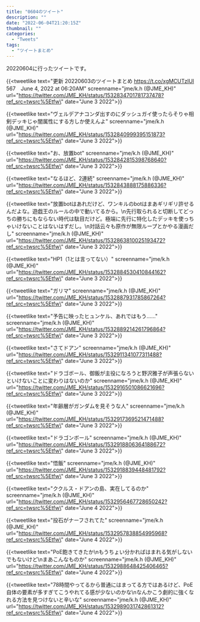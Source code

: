 ```yaml
---
title: "0604のツイート"
description: ""
date: "2022-06-04T21:20:15Z"
thumbnail: ""
categories:
  - "Tweets"
tags:
  - "ツイートまとめ"
---
```

20220604に行ったツイートです。
<!--more-->
{{<tweetlike text=\"更新 20220603のツイートまとめ https://t.co/xgMCUTzIUI 567　June 4, 2022 at 06:20AM\" screenname=\"jme/k.h (@JME_KH)\" url=\"https://twitter.com/JME_KH/status/1532834701781737478?ref_src=twsrc%5Etfw\" date=\"June 3 2022\">}}

{{<tweetlike text=\"ヴェルデアナコンダ出すのにダッシュガイ使ったらそりゃ相剣デッキじゃ闇属性にする方しか使えんよ\" screenname=\"jme/k.h (@JME_KH)\" url=\"https://twitter.com/JME_KH/status/1532840999395151873?ref_src=twsrc%5Etfw\" date=\"June 3 2022\">}}

{{<tweetlike text=\"お、放置bot\" screenname=\"jme/k.h (@JME_KH)\" url=\"https://twitter.com/JME_KH/status/1532842815398768640?ref_src=twsrc%5Etfw\" date=\"June 3 2022\">}}

{{<tweetlike text=\"なるほど、2連続\" screenname=\"jme/k.h (@JME_KH)\" url=\"https://twitter.com/JME_KH/status/1532843888175886336?ref_src=twsrc%5Etfw\" date=\"June 3 2022\">}}

{{<tweetlike text=\"放置botはあれだけど、ワンキルのbotはまあギリギリ許せるんだよな。遊戯王のルールの中で動いてるから。\n先行取られると切断してどっちの勝ちにもならない時代は駄目だけど。極端に先行に特化したデッキを使っちゃいけないことはないはずだし。\n対話云々も原作が無限ループとかやる漫画だし\" screenname=\"jme/k.h (@JME_KH)\" url=\"https://twitter.com/JME_KH/status/1532863810025193472?ref_src=twsrc%5Etfw\" date=\"June 3 2022\">}}

{{<tweetlike text=\"HP1（1とは言ってない）\" screenname=\"jme/k.h (@JME_KH)\" url=\"https://twitter.com/JME_KH/status/1532884530410844162?ref_src=twsrc%5Etfw\" date=\"June 3 2022\">}}

{{<tweetlike text=\"ガリマ\" screenname=\"jme/k.h (@JME_KH)\" url=\"https://twitter.com/JME_KH/status/1532887931785867264?ref_src=twsrc%5Etfw\" date=\"June 3 2022\">}}

{{<tweetlike text=\"予告に映ったヒュンケル、あれではもう……\" screenname=\"jme/k.h (@JME_KH)\" url=\"https://twitter.com/JME_KH/status/1532889214261796864?ref_src=twsrc%5Etfw\" date=\"June 3 2022\">}}

{{<tweetlike text=\"さてドアン\" screenname=\"jme/k.h (@JME_KH)\" url=\"https://twitter.com/JME_KH/status/1532911341077311488?ref_src=twsrc%5Etfw\" date=\"June 3 2022\">}}

{{<tweetlike text=\"ドラゴボール、御飯が主役になろうと野沢雅子が声張らないといけないことに変わりはないのか\" screenname=\"jme/k.h (@JME_KH)\" url=\"https://twitter.com/JME_KH/status/1532916501086621696?ref_src=twsrc%5Etfw\" date=\"June 3 2022\">}}

{{<tweetlike text=\"年齢層がガンダムを見そうな人\" screenname=\"jme/k.h (@JME_KH)\" url=\"https://twitter.com/JME_KH/status/1532917369521471488?ref_src=twsrc%5Etfw\" date=\"June 3 2022\">}}

{{<tweetlike text=\"ドラゴンボール\" screenname=\"jme/k.h (@JME_KH)\" url=\"https://twitter.com/JME_KH/status/1532918806364188672?ref_src=twsrc%5Etfw\" date=\"June 3 2022\">}}

{{<tweetlike text=\"悟飯\" screenname=\"jme/k.h (@JME_KH)\" url=\"https://twitter.com/JME_KH/status/1532918839448481792?ref_src=twsrc%5Etfw\" date=\"June 3 2022\">}}

{{<tweetlike text=\"ククルス・ドアンの島、実在してるのか\" screenname=\"jme/k.h (@JME_KH)\" url=\"https://twitter.com/JME_KH/status/1532956467728650242?ref_src=twsrc%5Etfw\" date=\"June 4 2022\">}}

{{<tweetlike text=\"投石がナーフされてた\" screenname=\"jme/k.h (@JME_KH)\" url=\"https://twitter.com/JME_KH/status/1532957838854995968?ref_src=twsrc%5Etfw\" date=\"June 4 2022\">}}

{{<tweetlike text=\"PoE飽きてきたか\nもうちょい分かればはまれる気がしないでもないけど\nまあこんなものか\" screenname=\"jme/k.h (@JME_KH)\" url=\"https://twitter.com/JME_KH/status/1532988648425406465?ref_src=twsrc%5Etfw\" date=\"June 4 2022\">}}

{{<tweetlike text=\"78時間やってるから普通にはまってる方ではあるけど、PoE自体の要素が多すぎてこうやれてる感が少ないのかな\nなんかこう劇的に強くなれる方法を見つけないと辛いな\" screenname=\"jme/k.h (@JME_KH)\" url=\"https://twitter.com/JME_KH/status/1532989031742861312?ref_src=twsrc%5Etfw\" date=\"June 4 2022\">}}

